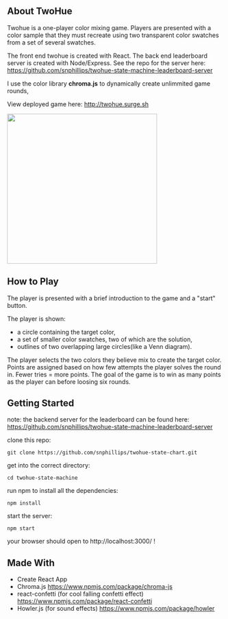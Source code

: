 ## About TwoHue

Twohue is a one-player color mixing game. Players are presented with a color sample that they must recreate using two transparent color swatches from a set of several swatches.

The front end twohue is created with React.
The back end leaderboard server is created with Node/Express. See the repo for the server here: https://github.com/snphillips/twohue-state-machine-leaderboard-server

I use the color library **chroma.js** to dynamically create unlimmited game rounds,

View deployed game here: http://twohue.surge.sh

<img src="https://i.imgur.com/iaWzlC8.png" width="350">


## How to Play
The player is presented with a brief introduction to the game and a "start" button.

The player is shown: 

- a circle containing the target color,
- a set of smaller color swatches, two of which are the solution,
- outlines of two overlapping large circles(like a Venn diagram).

The player selects the two colors they believe mix to create the target color. Points are assigned based on how few attempts the player solves the round in. Fewer tries = more points. The goal of the game is to win as many points as the player can before loosing six rounds.


## Getting Started
note: the backend server for the leaderboard can be found here: https://github.com/snphillips/twohue-state-machine-leaderboard-server

clone this repo:

`git clone https://github.com/snphillips/twohue-state-chart.git`

get into the correct directory:

`cd twohue-state-machine`

run npm to install all the dependencies:

`npm install`

start the server:

`npm start`

your browser should open to http://localhost:3000/ !


## Made With
- Create React App
- Chroma.js https://www.npmjs.com/package/chroma-js
- react-confetti (for cool falling confetti effect) https://www.npmjs.com/package/react-confetti
- Howler.js (for sound effects) https://www.npmjs.com/package/howler
